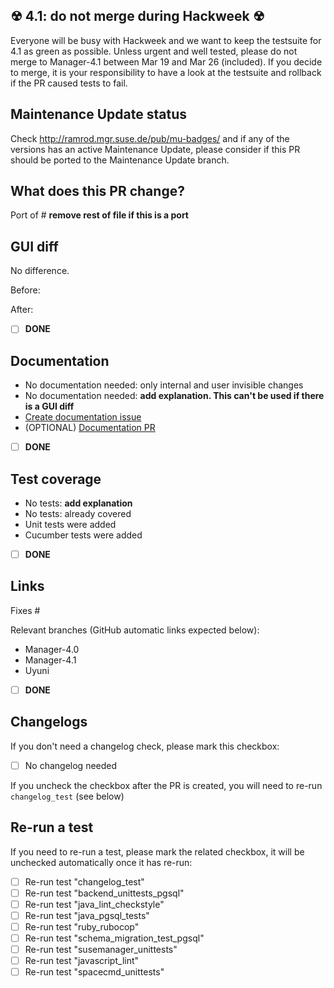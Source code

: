 ## ☢ 4.1: do not merge during Hackweek ☢

Everyone will be busy with Hackweek and we want to keep the testsuite for 4.1 as green as possible.
Unless urgent and well tested, please do not merge to Manager-4.1 between Mar 19 and Mar 26 (included).
If you decide to merge, it is your responsibility to have a look at the testsuite and rollback if the PR caused tests to fail.

## Maintenance Update status

Check http://ramrod.mgr.suse.de/pub/mu-badges/ and if any of the versions has an active Maintenance Update, please consider if this PR should be ported to the Maintenance Update branch.

## What does this PR change?

Port of # **remove rest of file if this is a port**

## GUI diff

No difference.

Before:

After:

- [ ] **DONE**

## Documentation
- No documentation needed: only internal and user invisible changes
- No documentation needed: **add explanation. This can't be used if there is a GUI diff**
- [Create documentation issue](https://github.com/SUSE/spacewalk/issues/new?template=ISSUE_TEMPLATE_DOCUMENTATION.md&labels=documentation&projects=SUSE/spacewalk/31)
- (OPTIONAL) [Documentation PR](https://github.com/uyuni-project/uyuni-docs/pulls)

- [ ] **DONE**

## Test coverage
- No tests: **add explanation**
- No tests: already covered
- Unit tests were added
- Cucumber tests were added

- [ ] **DONE**

## Links

Fixes #

Relevant branches (GitHub automatic links expected below):
 - Manager-4.0
 - Manager-4.1
 - Uyuni

- [ ] **DONE**

## Changelogs

If you don't need a changelog check, please mark this checkbox:

- [ ] No changelog needed

If you uncheck the checkbox after the PR is created, you will need to re-run `changelog_test` (see below)


## Re-run a test

If you need to re-run a test, please mark the related checkbox, it will be unchecked automatically once it has re-run:

- [ ] Re-run test "changelog_test"
- [ ] Re-run test "backend_unittests_pgsql"
- [ ] Re-run test "java_lint_checkstyle"
- [ ] Re-run test "java_pgsql_tests"
- [ ] Re-run test "ruby_rubocop"
- [ ] Re-run test "schema_migration_test_pgsql"
- [ ] Re-run test "susemanager_unittests"
- [ ] Re-run test "javascript_lint"
- [ ] Re-run test "spacecmd_unittests"

